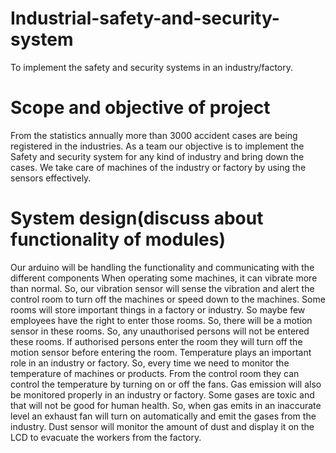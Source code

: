 # Industrial-safety-and-security-system
To implement the safety and security systems in an industry/factory.
# Scope and objective of project
From the statistics annually more than 3000 accident cases are being registered in
the industries. As a team our objective is to implement the Safety and security system for
any kind of industry and bring down the cases. We take care of machines of the industry or
factory by using the sensors effectively.

# System design(discuss about functionality of modules)
Our arduino will be handling the functionality and communicating with the different
components
When operating some machines, it can vibrate more than normal. So, our vibration
sensor will sense the vibration and alert the control room to turn off the machines or
speed down to the machines.
Some rooms will store important things in a factory or industry. So maybe few employees
have the right to enter those rooms. So, there will be a motion sensor in these rooms.
So, any unauthorised persons will not be entered these rooms. If authorised persons
enter the room they will turn off the motion sensor before entering the room.
Temperature plays an important role in an industry or factory. So, every time we need to
monitor the temperature of machines or products. From the control room they can control
the temperature by turning on or off the fans.
Gas emission will also be monitored properly in an industry or factory. Some gases are toxic
and that will not be good for human health. So, when gas emits in an inaccurate level an
exhaust fan will turn on automatically and emit the gases from the industry.
Dust sensor will monitor the amount of dust and display it on the LCD to evacuate the
workers from the factory.
